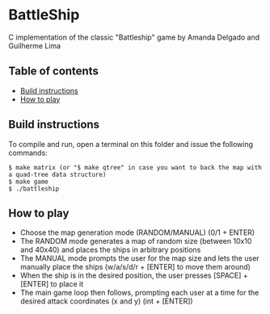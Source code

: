 # BattleShip
C implementation of the classic "Battleship" game by Amanda Delgado and Guilherme Lima

## Table of contents
* [Build instructions](#build-instructions)
* [How to play](#how-to-play)

## Build instructions
To compile and run, open a terminal on this folder and issue the following commands:
```
$ make matrix (or "$ make qtree" in case you want to back the map with a quad-tree data structure)
$ make game
$ ./battleship
```

## How to play
* Choose the map generation mode (RANDOM/MANUAL) (0/1 + ENTER)
* The RANDOM mode generates a map of random size (between 10x10 and 40x40) and places the ships in arbitrary positions
* The MANUAL mode prompts the user for the map size and lets the user manually place the ships (w/a/s/d/r + [ENTER] to move them around)
* When the ship is in the desired position, the user presses [SPACE] + [ENTER] to place it
* The main game loop then follows, prompting each user at a time for the desired attack coordinates (x and y) (int + [ENTER])
